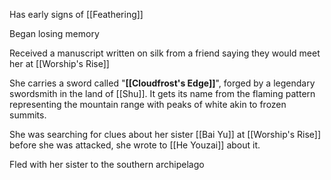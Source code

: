 Has early signs of [[Feathering]]

Began losing memory

Received a manuscript written on silk from a friend saying they would meet her at [[Worship's Rise]]

She carries a sword called "**[[Cloudfrost's Edge]]**", forged by a legendary swordsmith in the land of [[Shu]]. It gets its name from the flaming pattern representing the mountain range with peaks of white akin to frozen summits.

She was searching for clues about her sister [[Bai Yu]] at [[Worship's Rise]] before she was attacked, she wrote to [[He Youzai]] about it.

Fled with her sister to the southern archipelago